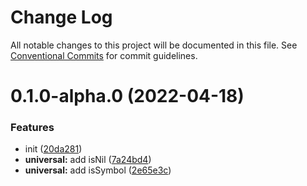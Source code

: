 # Change Log

All notable changes to this project will be documented in this file.
See [Conventional Commits](https://conventionalcommits.org) for commit guidelines.

# 0.1.0-alpha.0 (2022-04-18)

### Features

- init ([20da281](https://github.com/changjunhao/panacea/commit/20da28104d48a1f491818e309edea7d24b1da3ec))
- **universal:** add isNil ([7a24bd4](https://github.com/changjunhao/panacea/commit/7a24bd42a769c1161ba25b214587a2fd9ab3b474))
- **universal:** add isSymbol ([2e65e3c](https://github.com/changjunhao/panacea/commit/2e65e3cea70ed2dc23148a0ef88ad76dbe11400b))
